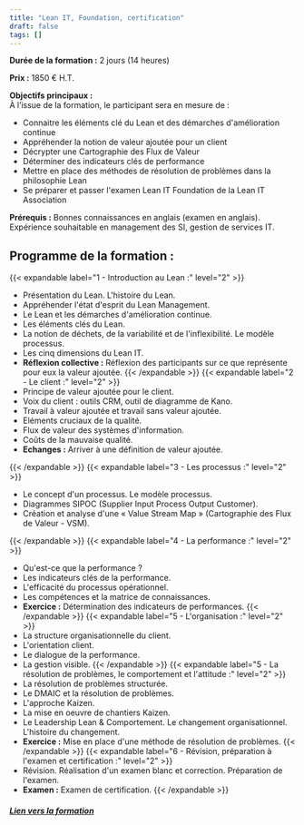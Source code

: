 ```yaml
---
title: "Lean IT, Foundation, certification"
draft: false
tags: []
---
```


**Durée de la formation :** 2 jours (14 heures)

**Prix :** 1850 € H.T.

**Objectifs principaux :**  
À l’issue de la formation, le participant sera en mesure de :
* Connaitre les éléments clé du Lean et des démarches d'amélioration continue
* Appréhender la notion de valeur ajoutée pour un client
* Décrypter une Cartographie des Flux de Valeur
* Déterminer des indicateurs clés de performance
* Mettre en place des méthodes de résolution de problèmes dans la philosophie Lean
* Se préparer et passer l'examen Lean IT Foundation de la Lean IT Association


 **Prérequis :** Bonnes connaissances en anglais (examen en anglais). Expérience souhaitable en management des SI, gestion de services IT.

## Programme de la formation :
{{< expandable label="1 - Introduction au Lean :" level="2" >}}
* Présentation du Lean. L'histoire du Lean.
* Appréhender l'état d'esprit du Lean Management.
* Le Lean et les démarches d'amélioration continue.
* Les éléments clés du Lean.
* La notion de déchets, de la variabilité et de l'inflexibilité. Le modèle processus.
* Les cinq dimensions du Lean IT.
* **Réflexion collective :** Réflexion des participants sur ce que représente pour eux la valeur ajoutée.
 {{< /expandable >}}
{{< expandable label="2 - Le client :" level="2" >}}
* Principe de valeur ajoutée pour le client.
* Voix du client : outils CRM, outil de diagramme de Kano.
* Travail à valeur ajoutée et travail sans valeur ajoutée.
* Eléments cruciaux de la qualité.
* Flux de valeur des systèmes d'information.
* Coûts de la mauvaise qualité.
* **Echanges :** Arriver à une définition de valeur ajoutée.

{{< /expandable >}}
{{< expandable label="3 - Les processus :" level="2" >}}
* Le concept d'un processus. Le modèle processus.
* Diagrammes SIPOC (Supplier Input Process Output Customer).
* Création et analyse d'une « Value Stream Map » (Cartographie des Flux de Valeur - VSM).

{{< /expandable >}}
{{< expandable label="4 - La performance :" level="2" >}}
* Qu'est-ce que la performance ?
* Les indicateurs clés de la performance.
* L'efficacité du processus opérationnel.
* Les compétences et la matrice de connaissances.
* **Exercice :** Détermination des indicateurs de performances.
{{< /expandable >}}
{{< expandable label="5 - L'organisation :" level="2" >}}
* La structure organisationnelle du client.
* L'orientation client.
* Le dialogue de la performance.
* La gestion visible.
{{< /expandable >}}
{{< expandable label="5 - La résolution de problèmes, le comportement et l'attitude :" level="2" >}}
* La résolution de problèmes structurée.
* Le DMAIC et la résolution de problèmes.
* L'approche Kaizen.
* La mise en oeuvre de chantiers Kaizen.
* Le Leadership Lean & Comportement. Le changement organisationnel. L'histoire du changement.
* **Exercice :** Mise en place d'une méthode de résolution de problèmes.
{{< /expandable >}}
{{< expandable label="6 - Révision, préparation à l'examen et certification :" level="2" >}}
* Révision. Réalisation d'un examen blanc et correction. Préparation de l'examen.
* **Examen :** Examen de certification.
{{< /expandable >}}

##### [Lien vers la formation](https://www.orsys.fr/formation-lean-it-foundation-certification.html)